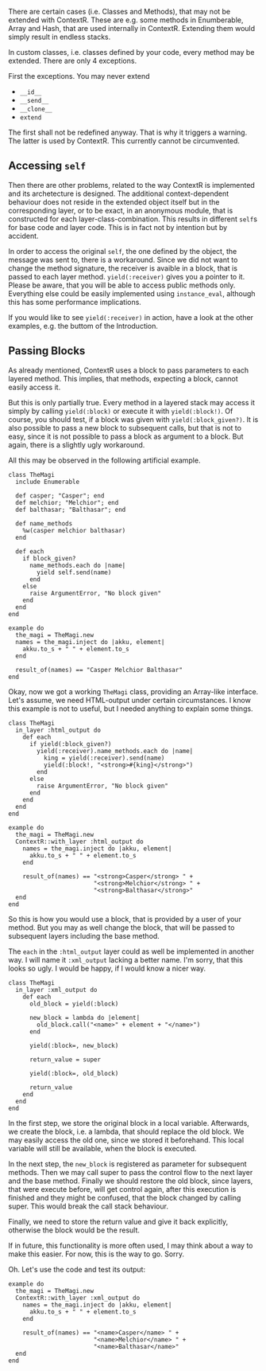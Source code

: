 There are certain cases (i.e. Classes and Methods), that may not be extended
with ContextR. These are e.g. some methods in Enumberable, Array and Hash, 
that are used internally in ContextR. Extending them would simply result in 
endless stacks.

In custom classes, i.e. classes defined by your code, every method may be 
extended. There are only 4 exceptions.

First the exceptions. You may never extend

* `__id__`
* `__send__`
* `__clone__`
* `extend`

The first shall not be redefined anyway. That is why it triggers a 
warning. The latter is used by ContextR. This currently cannot be circumvented.

Accessing `self`
----------------

Then there are other problems, related to the way ContextR is implemented and
its archetecture is designed. The additional context-dependent behaviour does 
not reside in the extended object itself but in the corresponding layer, or to
be exact, in an anonymous module, that is constructed for each 
layer-class-combination. This results in different `self`s for base code and
layer code. This is in fact not by intention but by accident.

In order to access the original `self`, the one defined by the object, the 
message was sent to, there is a workaround. Since we did not want to change
the method signature, the receiver is avaible in a block, that is passed to
each layer method. `yield(:receiver)` gives you a pointer to it. Please be 
aware, that you will be able to access public methods only. Everything else 
could be easily implemented using `instance_eval`, although this has some 
performance implications.

If you would like to see `yield(:receiver)` in action, have a look at the other
examples, e.g. the buttom of the Introduction.

Passing Blocks
--------------

As already mentioned, ContextR uses a block to pass parameters to each layered
method. This implies, that methods, expecting a block, cannot easily access it.

But this is only partially true. Every method in a layered stack may access it
simply by calling `yield(:block)` or execute it with `yield(:block!)`. Of 
course, you should test, if a block was given with `yield(:block_given?)`. It 
is also possible to pass a new block to subsequent calls, but that is not to 
easy, since it is not possible to pass a block as argument to a block. But 
again, there is a slightly ugly workaround.

All this may be observed in the following artificial example.

    class TheMagi
      include Enumerable

      def casper; "Casper"; end
      def melchior; "Melchior"; end
      def balthasar; "Balthasar"; end

      def name_methods
        %w(casper melchior balthasar)
      end

      def each
        if block_given?
          name_methods.each do |name|
            yield self.send(name)
          end
        else
          raise ArgumentError, "No block given"
        end
      end
    end

    example do
      the_magi = TheMagi.new
      names = the_magi.inject do |akku, element|
        akku.to_s + " " + element.to_s 
      end

      result_of(names) == "Casper Melchior Balthasar"
    end

Okay, now we got a working `TheMagi` class, providing an Array-like interface.
Let's assume, we need HTML-output under certain circumstances. I know this
example is not to useful, but I needed anything to explain some things.

    class TheMagi
      in_layer :html_output do
        def each
          if yield(:block_given?)
            yield(:receiver).name_methods.each do |name|
              king = yield(:receiver).send(name)
              yield(:block!, "<strong>#{king}</strong>")
            end
          else
            raise ArgumentError, "No block given"
          end
        end
      end
    end

    example do
      the_magi = TheMagi.new
      ContextR::with_layer :html_output do
        names = the_magi.inject do |akku, element|
          akku.to_s + " " + element.to_s 
        end

        result_of(names) == "<strong>Casper</strong> " +
                            "<strong>Melchior</strong> " +
                            "<strong>Balthasar</strong>"
      end
    end

So this is how you would use a block, that is provided by a user of your method.
But you may as well change the block, that will be passed to subsequent layers
including the base method.

The `each` in the `:html_output` layer could as well be implemented in another
way. I will name it `:xml_output` lacking a better name. I'm sorry, that this
looks so ugly. I would be happy, if I would know a nicer way.

    class TheMagi
      in_layer :xml_output do
        def each
          old_block = yield(:block)

          new_block = lambda do |element|
            old_block.call("<name>" + element + "</name>")
          end

          yield(:block=, new_block)

          return_value = super

          yield(:block=, old_block)

          return_value
        end
      end
    end
 
In the first step, we store the original block in a local variable. Afterwards,
we create the block, i.e. a lambda, that should replace the old block. We
may easily access the old one, since we stored it beforehand. This local 
variable will still be available, when the block is executed.

In the next step, the `new_block` is registered as parameter for subsequent 
methods. Then we may call super to pass the control flow to the next layer and
the base method. Finally we should restore the old block, since layers, that
were execute before, will get control again, after this execution is finished 
and they might be confused, that the block changed by calling super. This would
break the call stack behaviour.

Finally, we need to store the return value and give it back explicitly, 
otherwise the block would be the result.

If in future, this functionality is more often used, I may think about a way
to make this easier. For now, this is the way to go. Sorry.

Oh. Let's use the code and test its output:

    example do
      the_magi = TheMagi.new
      ContextR::with_layer :xml_output do
        names = the_magi.inject do |akku, element|
          akku.to_s + " " + element.to_s 
        end

        result_of(names) == "<name>Casper</name> " +
                            "<name>Melchior</name> " +
                            "<name>Balthasar</name>"
      end
    end

